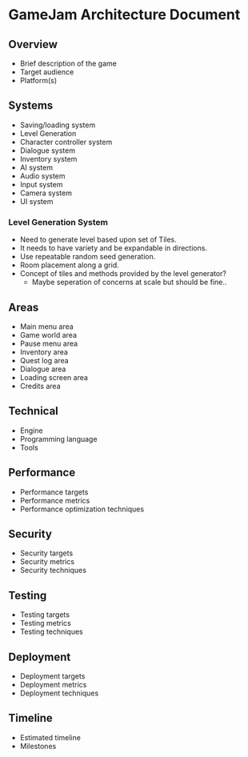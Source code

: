 ﻿# GameJam Architecture Document

## Overview

- Brief description of the game
- Target audience
- Platform(s)

## Systems

- Saving/loading system
- Level Generation
- Character controller system
- Dialogue system
- Inventory system
- AI system
- Audio system
- Input system
- Camera system
- UI system

### Level Generation System

- Need to generate level based upon set of Tiles.
- It needs to have variety and be expandable in directions.
- Use repeatable random seed generation.
- Room placement along a grid.
- Concept of tiles and methods provided by the level generator?
    - Maybe seperation of concerns at scale but should be fine..

## Areas

- Main menu area
- Game world area
- Pause menu area
- Inventory area
- Quest log area
- Dialogue area
- Loading screen area
- Credits area

## Technical

- Engine
- Programming language
- Tools

## Performance

- Performance targets
- Performance metrics
- Performance optimization techniques

## Security

- Security targets
- Security metrics
- Security techniques

## Testing

- Testing targets
- Testing metrics
- Testing techniques

## Deployment

- Deployment targets
- Deployment metrics
- Deployment techniques

## Timeline

- Estimated timeline
- Milestones